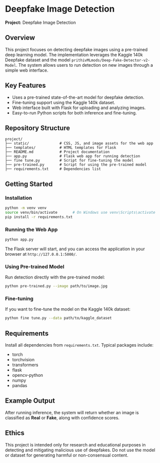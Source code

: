 # Deepfake Image Detection

**Project:** Deepfake Image Detection

## Overview

This project focuses on detecting deepfake images using a pre-trained deep learning model. The implementation leverages the Kaggle 140k Deepfake dataset and the model `prithivMLmods/Deep-Fake-Detector-v2-Model`. The system allows users to run detection on new images through a simple web interface.

## Key Features

* Uses a pre-trained state-of-the-art model for deepfake detection.
* Fine-tuning support using the Kaggle 140k dataset.
* Web interface built with Flask for uploading and analyzing images.
* Easy-to-run Python scripts for both inference and fine-tuning.

## Repository Structure

```
project/
├── static/              # CSS, JS, and image assets for the web app
├── templates/           # HTML templates for Flask
├── README.md            # Project documentation
├── app.py               # Flask web app for running detection
├── fine tune.py         # Script for fine-tuning the model
├── pre-trained.py       # Script for using the pre-trained model
├── requirements.txt     # Dependencies list
```

## Getting Started

### Installation

```bash
python -m venv venv
source venv/bin/activate       # On Windows use venv\Scripts\activate
pip install -r requirements.txt
```

### Running the Web App

```bash
python app.py
```

The Flask server will start, and you can access the application in your browser at `http://127.0.0.1:5000/`.

### Using Pre-trained Model

Run detection directly with the pre-trained model:

```bash
python pre-trained.py --image path/to/image.jpg
```

### Fine-tuning

If you want to fine-tune the model on the Kaggle 140k dataset:

```bash
python fine tune.py --data path/to/kaggle_dataset
```

## Requirements

Install all dependencies from `requirements.txt`. Typical packages include:

* torch
* torchvision
* transformers
* flask
* opencv-python
* numpy
* pandas

## Example Output

After running inference, the system will return whether an image is classified as **Real** or **Fake**, along with confidence scores.

## Ethics

This project is intended only for research and educational purposes in detecting and mitigating malicious use of deepfakes. Do not use the model or dataset for generating harmful or non-consensual content.


